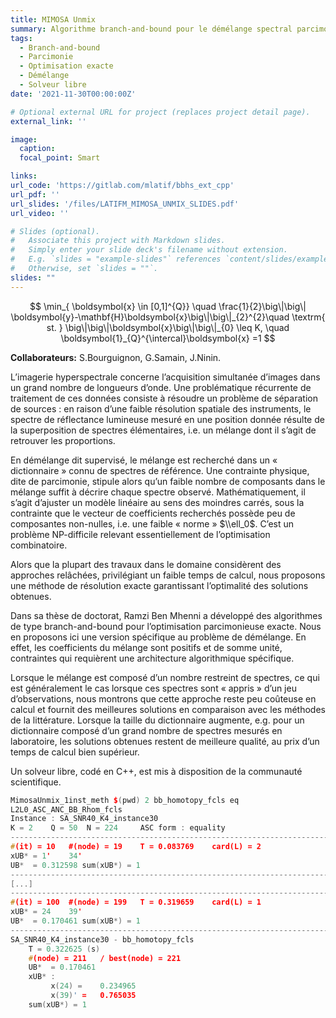 ```yaml
---
title: MIMOSA Unmix
summary: Algorithme branch-and-bound pour le démélange spectral parcimonieux sous contraintes de somme unitaire et de non négativité.
tags:
  - Branch-and-bound
  - Parcimonie
  - Optimisation exacte
  - Démélange
  - Solveur libre
date: '2021-11-30T00:00:00Z'

# Optional external URL for project (replaces project detail page).
external_link: ''

image:
  caption:
  focal_point: Smart

links:
url_code: 'https://gitlab.com/mlatif/bbhs_ext_cpp'
url_pdf: ''
url_slides: '/files/LATIFM_MIMOSA_UNMIX_SLIDES.pdf'
url_video: ''

# Slides (optional).
#   Associate this project with Markdown slides.
#   Simply enter your slide deck's filename without extension.
#   E.g. `slides = "example-slides"` references `content/slides/example-slides.md`.
#   Otherwise, set `slides = ""`.
slides: ""
---
```

$$
\min_{ \boldsymbol{x} \in [0,1]^{Q}} \quad \frac{1}{2}\big\|\big\| \boldsymbol{y}-\mathbf{H}\boldsymbol{x}\big\|\big\|_{2}^{2}\quad \textrm{ st. } \big\|\big\|\boldsymbol{x}\big\|\big\|_{0} \leq K, \quad \boldsymbol{1}_{Q}^{\intercal}\boldsymbol{x} =1
$$

**Collaborateurs:** S.Bourguignon, G.Samain, J.Ninin.

L’imagerie hyperspectrale concerne l’acquisition simultanée d’images dans un grand nombre de longueurs d’onde. Une problématique récurrente de traitement de ces données consiste à résoudre un problème de séparation de sources : en raison d’une faible résolution spatiale des instruments, le spectre de réflectance lumineuse mesuré en une position donnée résulte de la superposition de spectres élémentaires, i.e. un mélange dont il s’agit de retrouver les proportions.

En démélange dit supervisé, le mélange est recherché dans un « dictionnaire » connu de spectres de référence. Une contrainte physique, dite de parcimonie, stipule alors qu’un faible nombre de composants dans le mélange suffit à décrire chaque spectre observé. Mathématiquement, il s’agit d’ajuster un modèle linéaire au sens des moindres carrés, sous la contrainte que le vecteur de coefficients recherchés possède peu de composantes non-nulles, i.e. une faible « norme » $\\ell_0$. C’est un problème NP-difficile relevant essentiellement de l’optimisation combinatoire.

Alors que la plupart des travaux dans le domaine considèrent des approches relâchées, privilégiant un faible temps de calcul, nous proposons une méthode de résolution exacte garantissant l’optimalité des solutions obtenues.

Dans sa thèse de doctorat, Ramzi Ben Mhenni a développé des algorithmes de type branch-and-bound pour l’optimisation parcimonieuse exacte. Nous en proposons ici une version spécifique au problème de démélange. En effet, les coefficients du mélange sont positifs et de somme unité, contraintes qui requièrent une architecture algorithmique spécifique.

Lorsque le mélange est composé d’un nombre restreint de spectres, ce qui est généralement le cas lorsque ces spectres sont « appris » d’un jeu d’observations, nous montrons que cette approche reste peu coûteuse en calcul et fournit des meilleures solutions en comparaison avec les méthodes de la littérature. Lorsque la taille du dictionnaire augmente, e.g. pour un dictionnaire composé d’un grand nombre de spectres mesurés en laboratoire, les solutions obtenues restent de meilleure qualité, au prix d’un temps de calcul bien supérieur.

Un solveur libre, codé en C++, est mis à disposition de la communauté scientifique.

```cpp
MimosaUnmix_1inst_meth $(pwd) 2 bb_homotopy_fcls eq
L2L0_ASC_ANC_BB_Rhom_fcls
Instance : SA_SNR40_K4_instance30
K = 2	 Q = 50	 N = 224	 ASC form : equality
-----------------------------------------------------------------------
#(it) = 10	 #(node) = 19	 T = 0.083769	 card(L) = 2
xUB* = 1'	 34'	 
UB*  = 0.312598	sum(xUB*) = 1
-----------------------------------------------------------------------
[...]
-----------------------------------------------------------------------
#(it) = 100	 #(node) = 199	 T = 0.319659	 card(L) = 1
xUB* = 24	 39'	 
UB*  = 0.170461	sum(xUB*) = 1
-----------------------------------------------------------------------
SA_SNR40_K4_instance30 - bb_homotopy_fcls
	T = 0.322625 (s)
	#(node) = 211	/ best(node) = 221
	UB*  = 0.170461
	xUB* :
		 x(24) = 	0.234965
		 x(39)' = 	0.765035
	sum(xUB*) = 1
```
